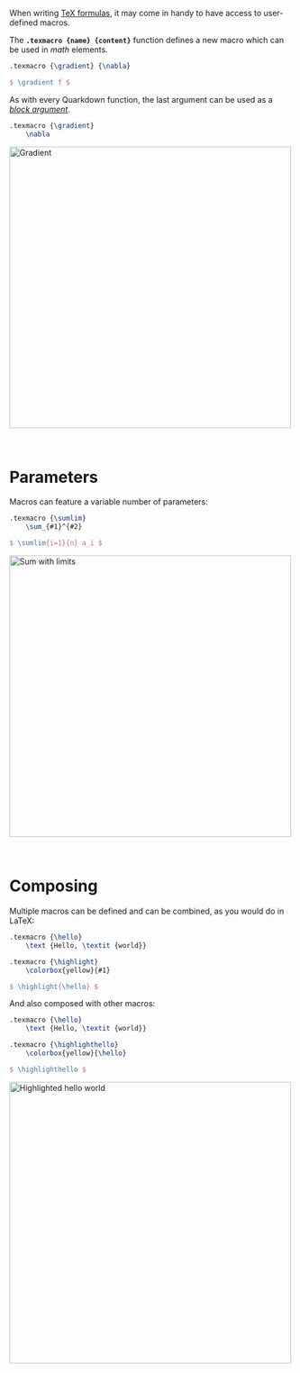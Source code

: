 When writing [TeX formulas](tex-formulas), it may come in handy to have access to user-defined macros.

The **`.texmacro {name} {content}`** function defines a new macro which can be used in *math* elements.

```latex
.texmacro {\gradient} {\nabla}

$ \gradient f $
```

As with every Quarkdown function, the last argument can be used as a [*block argument*](syntax-of-a-function-call#block-vs-inline-function-calls).

```latex
.texmacro {\gradient}
    \nabla
```

<img width="500" alt="Gradient" src="https://github.com/user-attachments/assets/60bf078b-2d71-42c6-953e-d171acb048c8" />

&nbsp;

# Parameters

Macros can feature a variable number of parameters:

```latex
.texmacro {\sumlim}
    \sum_{#1}^{#2}

$ \sumlim{i=1}{n} a_i $
```

<img width="500" alt="Sum with limits" src="https://github.com/user-attachments/assets/09a2cd3a-8436-4e16-b504-27a42dce3f82" />

&nbsp;

# Composing

Multiple macros can be defined and can be combined, as you would do in LaTeX:

```latex
.texmacro {\hello}
    \text {Hello, \textit {world}}

.texmacro {\highlight}
    \colorbox{yellow}{#1}

$ \highlight{\hello} $
```

And also composed with other macros:

```latex
.texmacro {\hello}
    \text {Hello, \textit {world}}

.texmacro {\highlighthello}
    \colorbox{yellow}{\hello}

$ \highlighthello $
```

<img width="500" alt="Highlighted hello world" src="https://github.com/user-attachments/assets/255f119f-1218-4eae-a31d-0e78d044e936" />
